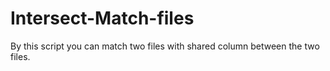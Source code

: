 # Intersect-Match-files

By this script you can match two files with shared column between the two files. 
